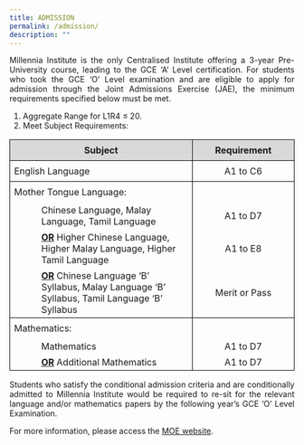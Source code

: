 ```yaml
---
title: ADMISSION
permalink: /admission/
description: ""
---
```

<p style="text-align:justify;">Millennia Institute is the only Centralised Institute offering a 3-year Pre-University course, leading to the GCE ‘A’ Level certification. For students who took the GCE ‘O’ Level examination and are eligible to apply for admission through the Joint Admissions Exercise (JAE), the minimum requirements specified below must be met.</p>
<ol>
<li>Aggregate Range for L1R4 ≤ 20.</li>
<li>Meet Subject Requirements:</li>
</ol>

<table style="border-collapse:collapse;border:none;mso-yfti-tbllook:1184;mso-padding-alt:
 0cm 5.4pt 0cm 5.4pt;mso-border-insideh:none;mso-border-insidev:none" cellpadding="0" cellspacing="0" border="0" class="MsoTableGrid"><tbody><tr style="mso-yfti-irow:0;mso-yfti-firstrow:yes"><td style="width:311.6pt;border:solid windowtext 1.0pt;
  mso-border-alt:solid windowtext .5pt;background:#D9D9D9;mso-background-themecolor:
  background1;mso-background-themeshade:217;padding:0cm 5.4pt 0cm 5.4pt" valign="top" width="415"><p style="margin-top:6.0pt;margin-right:0cm;
  margin-bottom:6.0pt;margin-left:0cm;text-align:center;line-height:normal" align="center" class="MsoNormal"><b>Subject</b><b><span style="font-size:12.0pt;mso-bidi-font-family:Calibri;mso-bidi-theme-font:
  minor-latin"></span></b></p></td><td style="width:155.9pt;border:solid windowtext 1.0pt;
  border-left:none;mso-border-left-alt:solid windowtext .5pt;mso-border-alt:
  solid windowtext .5pt;background:#D9D9D9;mso-background-themecolor:background1;
  mso-background-themeshade:217;padding:0cm 5.4pt 0cm 5.4pt" valign="top" width="208"><p style="margin-top:6.0pt;margin-right:0cm;
  margin-bottom:6.0pt;margin-left:0cm;text-align:center;line-height:normal" align="center" class="MsoNormal"><b>Requirement</b><b></b></p></td></tr><tr style="mso-yfti-irow:1"><td style="width:311.6pt;border:solid windowtext 1.0pt;border-top:
  none;mso-border-top-alt:solid windowtext .5pt;mso-border-alt:solid windowtext .5pt;
  padding:0cm 5.4pt 0cm 5.4pt" width="415"><p style="margin-top:6.0pt;margin-right:0cm;margin-bottom:
  6.0pt;margin-left:0cm;text-align:justify;text-justify:inter-ideograph;
  line-height:normal" class="MsoNormal">English Language</p></td><td style="width:155.9pt;border-top:none;border-left:none;
  border-bottom:solid windowtext 1.0pt;border-right:solid windowtext 1.0pt;
  mso-border-top-alt:solid windowtext .5pt;mso-border-left-alt:solid windowtext .5pt;
  mso-border-alt:solid windowtext .5pt;padding:0cm 5.4pt 0cm 5.4pt" width="208"><p style="margin-top:6.0pt;margin-right:0cm;
  margin-bottom:6.0pt;margin-left:0cm;text-align:center;line-height:normal" align="center" class="MsoNormal">A1 to C6</p></td></tr><tr style="mso-yfti-irow:2;height:17.75pt"><td style="width:311.6pt;border-top:none;border-left:solid windowtext 1.0pt;
  border-bottom:none;border-right:solid windowtext 1.0pt;mso-border-top-alt:
  solid windowtext .5pt;mso-border-top-alt:solid windowtext .5pt;mso-border-left-alt:
  solid windowtext .5pt;mso-border-right-alt:solid windowtext .5pt;padding:
  0cm 5.4pt 0cm 5.4pt;height:17.75pt" width="415"><p style="margin-top:6.0pt;margin-right:0cm;margin-bottom:
  6.0pt;margin-left:0cm;line-height:normal" class="MsoNormal">Mother Tongue Language:</p></td><td style="width:155.9pt;border:none;border-right:solid windowtext 1.0pt;
  mso-border-top-alt:solid windowtext .5pt;mso-border-left-alt:solid windowtext .5pt;
  mso-border-top-alt:solid windowtext .5pt;mso-border-left-alt:solid windowtext .5pt;
  mso-border-right-alt:solid windowtext .5pt;padding:0cm 5.4pt 0cm 5.4pt;
  height:17.75pt" width="208"><p style="margin-top:6.0pt;margin-right:0cm;
  margin-bottom:6.0pt;margin-left:0cm;text-align:center;line-height:normal" align="center" class="MsoNormal">&nbsp;</p></td></tr><tr style="mso-yfti-irow:3"><td style="width:311.6pt;border-top:none;border-left:solid windowtext 1.0pt;
  border-bottom:none;border-right:solid windowtext 1.0pt;mso-border-left-alt:
  solid windowtext .5pt;mso-border-right-alt:solid windowtext .5pt;padding:
  0cm 5.4pt 0cm 5.4pt" width="415"><p style="margin-top:3.0pt;margin-right:0cm;margin-bottom:
  3.0pt;margin-left:36.0pt;line-height:normal" class="MsoNormal">Chinese Language, Malay Language, Tamil Language</p></td><td style="width:155.9pt;border:none;border-right:solid windowtext 1.0pt;
  mso-border-left-alt:solid windowtext .5pt;mso-border-left-alt:solid windowtext .5pt;
  mso-border-right-alt:solid windowtext .5pt;padding:0cm 5.4pt 0cm 5.4pt" width="208"><p style="margin-top:3.0pt;margin-right:0cm;
  margin-bottom:3.0pt;margin-left:0cm;text-align:center;line-height:normal" align="center" class="MsoNormal">A1 to D7</p></td></tr><tr style="mso-yfti-irow:4"><td style="width:311.6pt;border-top:none;border-left:
  solid windowtext 1.0pt;border-bottom:none;border-right:solid windowtext 1.0pt;
  mso-border-left-alt:solid windowtext .5pt;mso-border-right-alt:solid windowtext .5pt;
  padding:0cm 5.4pt 0cm 5.4pt" valign="top" width="415"><p style="margin-top:3.0pt;margin-right:0cm;margin-bottom:
  3.0pt;margin-left:36.0pt;line-height:normal" class="MsoNormal"><b><u>OR</u></b>&nbsp;Higher Chinese Language, Higher Malay Language, Higher Tamil Language</p></td><td style="width:155.9pt;border:none;border-right:solid windowtext 1.0pt;
  mso-border-left-alt:solid windowtext .5pt;mso-border-left-alt:solid windowtext .5pt;
  mso-border-right-alt:solid windowtext .5pt;padding:0cm 5.4pt 0cm 5.4pt" width="208"><p style="margin-top:3.0pt;margin-right:0cm;
  margin-bottom:3.0pt;margin-left:0cm;text-align:center;line-height:normal" align="center" class="MsoNormal">A1 to E8</p></td></tr><tr style="mso-yfti-irow:5"><td style="width:311.6pt;border:solid windowtext 1.0pt;
  border-top:none;mso-border-left-alt:solid windowtext .5pt;mso-border-bottom-alt:
  solid windowtext .5pt;mso-border-right-alt:solid windowtext .5pt;padding:
  0cm 5.4pt 0cm 5.4pt" valign="top" width="415"><p style="margin-top:3.0pt;margin-right:0cm;margin-bottom:
  3.0pt;margin-left:36.0pt;line-height:normal" class="MsoNormal"><b><u>OR</u></b>&nbsp;Chinese Language ‘B’ Syllabus, Malay Language ‘B’ Syllabus, Tamil Language ‘B’ Syllabus</p></td><td style="width:155.9pt;border-top:none;border-left:none;
  border-bottom:solid windowtext 1.0pt;border-right:solid windowtext 1.0pt;
  mso-border-left-alt:solid windowtext .5pt;mso-border-left-alt:solid windowtext .5pt;
  mso-border-bottom-alt:solid windowtext .5pt;mso-border-right-alt:solid windowtext .5pt;
  padding:0cm 5.4pt 0cm 5.4pt" width="208"><p style="margin-top:3.0pt;margin-right:0cm;
  margin-bottom:3.0pt;margin-left:0cm;text-align:center;line-height:normal" align="center" class="MsoNormal">Merit or Pass</p></td></tr><tr style="mso-yfti-irow:6"><td style="width:311.6pt;border-top:none;border-left:solid windowtext 1.0pt;
  border-bottom:none;border-right:solid windowtext 1.0pt;mso-border-top-alt:
  solid windowtext .5pt;mso-border-top-alt:solid windowtext .5pt;mso-border-left-alt:
  solid windowtext .5pt;mso-border-right-alt:solid windowtext .5pt;padding:
  0cm 5.4pt 0cm 5.4pt" width="415"><p style="margin-top:6.0pt;margin-right:0cm;margin-bottom:
  6.0pt;margin-left:0cm;line-height:normal" class="MsoNormal">Mathematics:</p></td><td style="width:155.9pt;border:none;border-right:solid windowtext 1.0pt;
  mso-border-top-alt:solid windowtext .5pt;mso-border-left-alt:solid windowtext .5pt;
  mso-border-top-alt:solid windowtext .5pt;mso-border-left-alt:solid windowtext .5pt;
  mso-border-right-alt:solid windowtext .5pt;padding:0cm 5.4pt 0cm 5.4pt" width="208"><p style="margin-top:6.0pt;margin-right:0cm;
  margin-bottom:6.0pt;margin-left:0cm;text-align:center;line-height:normal" align="center" class="MsoNormal">&nbsp;</p></td></tr><tr style="mso-yfti-irow:7"><td style="width:311.6pt;border-top:none;border-left:solid windowtext 1.0pt;
  border-bottom:none;border-right:solid windowtext 1.0pt;mso-border-left-alt:
  solid windowtext .5pt;mso-border-right-alt:solid windowtext .5pt;padding:
  0cm 5.4pt 0cm 5.4pt" width="415"><p style="margin-top:3.0pt;margin-right:0cm;margin-bottom:
  3.0pt;margin-left:36.0pt;line-height:normal" class="MsoNormal">Mathematics</p></td><td style="width:155.9pt;border:none;border-right:solid windowtext 1.0pt;
  mso-border-left-alt:solid windowtext .5pt;mso-border-left-alt:solid windowtext .5pt;
  mso-border-right-alt:solid windowtext .5pt;padding:0cm 5.4pt 0cm 5.4pt" width="208"><p style="margin-top:3.0pt;margin-right:0cm;
  margin-bottom:3.0pt;margin-left:0cm;text-align:center;line-height:normal" align="center" class="MsoNormal">A1 to D7</p></td></tr><tr style="mso-yfti-irow:8;mso-yfti-lastrow:yes"><td style="width:311.6pt;border:solid windowtext 1.0pt;border-top:
  none;mso-border-left-alt:solid windowtext .5pt;mso-border-bottom-alt:solid windowtext .5pt;
  mso-border-right-alt:solid windowtext .5pt;padding:0cm 5.4pt 0cm 5.4pt" width="415"><p style="margin-top:3.0pt;margin-right:0cm;margin-bottom:
  3.0pt;margin-left:36.0pt;line-height:normal" class="MsoNormal"><b><u>OR</u></b> Additional Mathematics</p></td><td style="width:155.9pt;border-top:none;border-left:none;
  border-bottom:solid windowtext 1.0pt;border-right:solid windowtext 1.0pt;
  mso-border-left-alt:solid windowtext .5pt;mso-border-left-alt:solid windowtext .5pt;
  mso-border-bottom-alt:solid windowtext .5pt;mso-border-right-alt:solid windowtext .5pt;
  padding:0cm 5.4pt 0cm 5.4pt" width="208"><p style="margin-top:3.0pt;margin-right:0cm;
  margin-bottom:3.0pt;margin-left:0cm;text-align:center;line-height:normal" align="center" class="MsoNormal">A1 to D7</p></td></tr></tbody></table>



<p style="text-align:justify;">Students who satisfy the conditional admission criteria and are conditionally admitted to Millennia Institute would be required to re-sit for the relevant language and/or mathematics papers by the following year’s GCE ‘O’ Level Examination.</p>
<p>For more information, please access the&nbsp;<a rel="noopener" target="_blank" href="https://www.moe.gov.sg/post-secondary/admissions/jae/admission-criteria">MOE website</a>.</p>